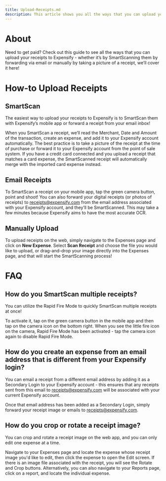 ```yaml
---
title: Upload-Receipts.md
description: This article shows you all the ways that you can upload your receipts to Expensify!
---
```

<!-- The lines above are required by Jekyll to process the .md file -->

# About
Need to get paid? Check out this guide to see all the ways that you can upload your receipts to Expensify - whether it’s by SmartScanning them by forwarding via email or manually by taking a picture of a receipt, we’ll cover it here!

# How-to Upload Receipts
## SmartScan
The easiest way to upload your receipts to Expensify is to SmartScan them with Expensify’s mobile app or forward a receipt from your email inbox! 

When you SmartScan a receipt, we’ll read the Merchant, Date and Amount of the transaction, create an expense, and add it to your Expensify account automatically. The best practice is to take a picture of the receipt at the time of purchase or forward it to your Expensify account from the point of sale system. If you have a credit card connected and you upload a receipt that matches a card expense, the SmartScanned receipt will automatically merge with the imported card expense instead. 

## Email Receipts
To SmartScan a receipt on your mobile app, tap the green camera button, point and shoot! You can also forward your digital receipts (or photos of receipts) to receipts@expensify.com from the email address associated with your Expensify account, and they’ll be SmartScanned. This may take a few minutes because Expensify aims to have the most accurate OCR.

## Manually Upload
To upload receipts on the web, simply navigate to the Expenses page and click on **New Expense**. Select **Scan Receipt** and choose the file you would like to upload, or drag-and-drop your image directly into the Expenses page, and that will start the SmartScanning process!

# FAQ
## How do you SmartScan multiple receipts? 
You can utilize the Rapid Fire Mode to quickly SmartScan multiple receipts at once! 

To activate it, tap on the green camera button in the mobile app and then tap on the camera icon on the bottom right. When you see the little fire icon on the camera, Rapid Fire Mode has been activated - tap the camera icon again to disable Rapid Fire Mode.

## How do you create an expense from an email address that is different from your Expensify login?
You can email a receipt from a different email address by adding it as a Secondary Login to your Expensify account - this ensures that any receipts sent from this email to receipts@expensify.com will be associated with your current Expensify account.

Once that email address has been added as a Secondary Login, simply forward your receipt image or emails to receipts@expensify.com.

## How do you crop or rotate a receipt image?
You can crop and rotate a receipt image on the web app, and you can only edit one expense at a time. 

Navigate to your Expenses page and locate the expense whose receipt image you'd like to edit, then click the expense to open the Edit screen. If there is an image file associated with the receipt, you will see the Rotate and Crop buttons. Alternatively, you can also navigate to your Reports page, click on a report, and locate the individual expense.
